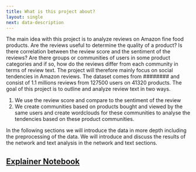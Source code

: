 ```yaml
---
title: What is this project about?
layout: single
next: data-description
---
```

The main idea with this project is to analyze reviews on Amazon fine food products.
Are the reviews useful to determine the quality of a product? Is there correlation
between the review score and the sentiment of the reviews? Are there groups or
communities of users in some product categories and if so, how do the reviews
differ from each community in terms of review text.
The project will therefore mainly focus on social tendencies in Amazon reviews.
The dataset comes from ######## and consist of 1.1 millions reviews from 127500 
users on 41320 products.
The goal of this project is to outline and analyze review text in two ways.
1. We use the review score and compare to the sentiment of the review
2. We create communities based on products bought and viewed by the same users
and create wordclouds for these communities to analyse the tendencies based on
these product communities.

In the following sections we will introduce the data in more depth including
the preprocessing of the data. We will introduce and discuss the results of 
the network and text analysis in the network and text sections.


## [Explainer Notebook](explainer-notebook.html)
